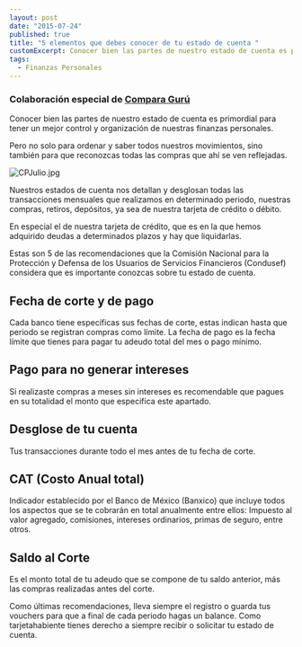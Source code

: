 ```yaml
---
layout: post
date: "2015-07-24"
published: true
title: "5 elementos que debes conocer de tu estado de cuenta "
customExcerpt: Conocer bien las partes de nuestro estado de cuenta es primordial para tener un mejor control y organización de nuestras finanzas personales.
tags: 
  - Finanzas Personales
---
```



### Colaboración especial de [Compara Gurú](http://www.comparaguru.com/tarjetas-de-credito/promociones)

Conocer bien las partes de nuestro estado de cuenta es primordial para tener un mejor control y organización de nuestras finanzas personales.

Pero no solo para ordenar y saber todos nuestros movimientos, sino también para que reconozcas todas las compras que ahí se ven reflejadas.

![CPJulio.jpg]({{site.baseurl}}/img/CPJulio.jpg)

Nuestros estados de cuenta nos detallan y desglosan  todas las transacciones mensuales que realizamos en  determinado periodo, nuestras compras, retiros, depósitos, ya sea de nuestra tarjeta de crédito o débito.

En especial el de nuestra tarjeta de crédito, que es en la que hemos adquirido deudas a determinados plazos y hay que liquidarlas.

Estas son 5 de las recomendaciones que la Comisión Nacional para la Protección y Defensa de los Usuarios de Servicios Financieros (Condusef)  considera que es importante conozcas sobre tu estado de cuenta.

## Fecha de corte y de pago
Cada banco tiene específicas sus fechas de corte, estas indican hasta que periodo se registran compras como límite.
La fecha de pago es  la fecha límite que  tienes para pagar tu adeudo total del mes  o pago mínimo.

## Pago para no generar intereses
Si realizaste compras  a meses sin intereses es recomendable que pagues en su totalidad el monto que especifica este apartado.

## Desglose de tu cuenta
Tus transacciones durante todo el mes antes de tu fecha de corte.

## CAT (Costo Anual total)
Indicador establecido por el Banco de México (Banxico)  que incluye todos los aspectos  que  se te cobrarán en total anualmente entre ellos: Impuesto al valor agregado, comisiones, intereses ordinarios, primas de seguro, entre otros.

## Saldo al Corte
Es el monto total de tu adeudo que se compone de tu saldo anterior, más las compras realizadas antes del corte.

Como últimas recomendaciones, lleva siempre el registro o guarda tus vouchers para que a final de cada periodo hagas un balance. Como tarjetahabiente tienes derecho a siempre recibir o solicitar tu estado de cuenta.
